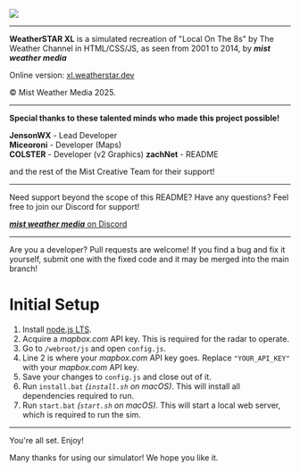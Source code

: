 ![](https://media.discordapp.net/attachments/1277358525072412803/1390365205426475110/WeatherStarXLHeader.webp?ex=6867fe00&is=6866ac80&hm=9e28d688ee67f1b423374f9c71625bf9cf6ee955334393db228f01bfb6f372a7&=&format=webp)

------------

**WeatherSTAR XL** is a simulated recreation of "Local On The 8s" by The Weather Channel in HTML/CSS/JS, as seen from 2001 to 2014, by ***mist weather media***

Online version: [xl.weatherstar.dev](https://xl.weatherstar.dev)

© Mist Weather Media 2025.

------------

**Special thanks to these talented minds who made this project possible!**

**JensonWX** - Lead Developer  
**Miceoroni** - Developer (Maps)  
**COLSTER** - Developer (v2 Graphics) 
**zachNet** - README

and the rest of the Mist Creative Team for their support!

------------

Need support beyond the scope of this README? Have any questions? Feel free to join our Discord for support!

[***mist weather media*** on Discord](https://discord.gg/hV2w5sZQxz)

------------

Are you a developer? Pull requests are welcome! If you find a bug and fix it yourself, submit one with the fixed code and it may be merged into the main branch!

# Initial Setup

1. Install [node.js LTS](https://nodejs.org/en/).
2. Acquire a *mapbox.com* API key. This is required for the radar to operate.
3. Go to `/webroot/js` and open `config.js`.
5. Line 2 is where your *mapbox.com*  API key goes. Replace `"YOUR_API_KEY"` with your *mapbox.com* API key.
6. Save your changes to `config.js` and close out of it.
7. Run `install.bat` *(`install.sh` on macOS)*. This will install all dependencies required to run.
8. Run `start.bat` *(`start.sh` on macOS)*. This will start a local web server, which is required to run the sim.

------------

You're all set. Enjoy!

Many thanks for using our simulator! We hope you like it.
